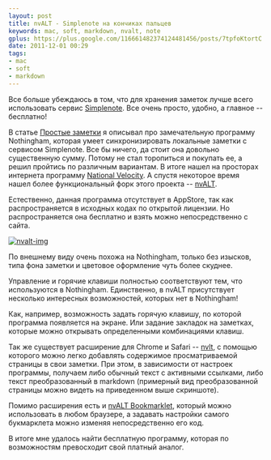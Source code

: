 ```yaml
---
layout: post
title: nvALT - Simplenote на кончиках пальцев
keywords: mac, soft, markdown, nvalt, note
gplus: https://plus.google.com/116661482374124481456/posts/7tpfoKtortC
date: 2011-12-01 00:29
tags:
- mac
- soft
- markdown
---
```


Все больше убеждаюсь в том, что для хранения заметок лучше всего использовать сервис [Simplenote][]. Все очень просто, удобно, а главное -- бесплатно!

[Simplenote]: http://simplenoteapp.com/

В статье [Простые заметки][1] я описывал про замечательную программу Nothingham, которая умеет синхронизировать локальные заметки с сервисом Simplenote. Все бы ничего, да стоит она довольно существенную сумму. Потому не стал торопиться и покупать ее, а решил пройтись по различным вариантам. В итоге нашел на просторах интернета программу [National Velocity][2]. А спустя некоторое время нашел более функциональный форк этого проекта -- [nvALT][].

[1]: http://www.juev.ru/2011/11/25/nottingham
	"Простые заметки"
	
[2]: http://notational.net/
	"National Velocity"

[nvALT]: http://brettterpstra.com/project/nvalt/
	"nvALT 2.1 - Notational Velocity Fork"

Естественно, данная программа отсутствует в AppStore, так как распространяется в исходных кодах по открытой лицензии. Но распространяется она бесплатно и взять можно непосредственно с сайта.

[![nvalt-img][]][3]

[nvalt-img]: http://static.juev.org/2011/11/nvalt-th.jpg

[3]: http://static.juev.org/2011/11/nvalt.png

По внешнему виду очень похожа на Nothingham, только без изысков, типа фона заметки и цветовое оформление чуть более скуднее.

Управление и горячие клавиши полностью соответствуют тем, что используются в Nothingham. Единственно, в nvALT присутствует несколько интересных возможностей, которых нет в Nothingham! 

Как, например, возможность задать горячую клавишу, по которой программа появляется на экране. Или задание закладок на заметках, которые можно открывать определенными комбинациями клавиш.

Так же существует расширение для Chrome и Safari -- [nvlt][], с помощью которого можно легко добавлять содержимое просматриваемой страницы в свои заметки. При этом, в зависимости от настроек программы, получаем либо обычный текст с активными ссылками, либо текст преобразованный в markdown (примерный вид преобразованной страницы можно видеть на приведенном выше скриншоте).

[nvlt]: http://elasticthreads.tumblr.com/post/8212672178/nvit-chrome-and-safari-extensions-for-nvalt
	"nvIt — Chrome and Safari extensions for nvALT"

Помимо расширения есть и [nvALT Bookmarklet][], который можно использовать в любом браузере, а задавать настройки самого букмарклета можно изменяя непосредственно его код.

[nvALT Bookmarklet]: http://jots.mypopescu.com/post/8529405944/nvalt-bookmarklet
	"nvALT Bookmarklet"
	
В итоге мне удалось найти бесплатную программу, которая по возможностям превосходит свой платный аналог. 

